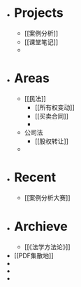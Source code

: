 - # Projects
	- [[案例分析]]
	- [[课堂笔记]]
	-
- # Areas
	- [[民法]]
		- [[所有权变动]]
		- [[买卖合同]]
		-
	- 公司法
		- [[股权转让]]
	-
- # Recent
	- [[案例分析大赛]]
- # Archieve
	- [[《法学方法论》]]
- [[PDF集散地]]
-
-
-